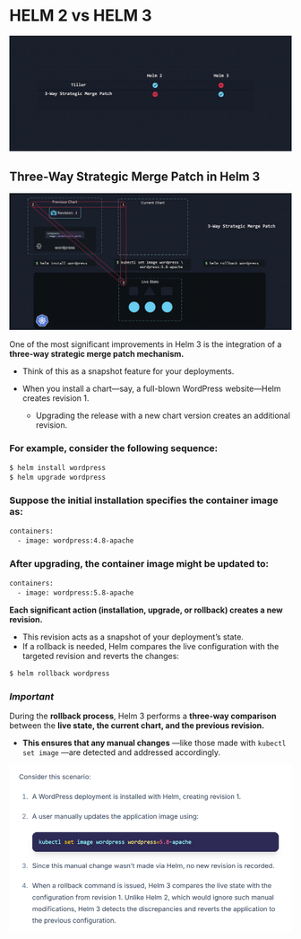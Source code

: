 # HELM 2 vs HELM 3

![](../../images/kubernetes_helm1.png)


## Three-Way Strategic Merge Patch in Helm 3
![](../../images/kubernetes_helm2.png)


One of the most significant improvements in Helm 3 is the integration of a **three-way strategic merge patch mechanism.** 

-   Think of this as a snapshot feature for your deployments. 

-   When you install a chart—say, a full-blown WordPress website—Helm creates revision 1. 

    -   Upgrading the release with a new chart version creates an additional revision.

### For example, consider the following sequence:
```bash
$ helm install wordpress
$ helm upgrade wordpress
```

### Suppose the initial installation specifies the container image as:
```bash
containers:
  - image: wordpress:4.8-apache
```

### After upgrading, the container image might be updated to:
```bash
containers:
  - image: wordpress:5.8-apache
```

**Each significant action (installation, upgrade, or rollback) creates a new revision.** 

-   This revision acts as a snapshot of your deployment’s state. 
-   If a rollback is needed, Helm compares the live configuration with the targeted revision and reverts the changes:

```bash
$ helm rollback wordpress
```
### *Important*
During the **rollback process**, Helm 3 performs a **three-way comparison** between the **live state, the current chart, and the previous revision.** 

-   **This ensures that any manual changes** —like those made with ```kubectl set image``` —are detected and addressed accordingly.


![](../../images/kubernetes_helm3.png)
